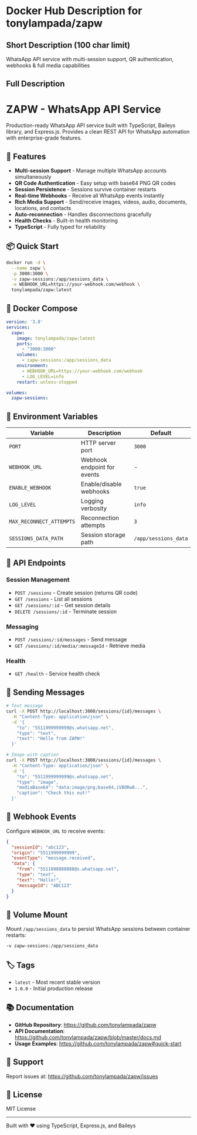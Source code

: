 # Docker Hub Description for tonylampada/zapw

## Short Description (100 char limit)
WhatsApp API service with multi-session support, QR authentication, webhooks & full media capabilities

## Full Description

# ZAPW - WhatsApp API Service

Production-ready WhatsApp API service built with TypeScript, Baileys library, and Express.js. Provides a clean REST API for WhatsApp automation with enterprise-grade features.

## 🚀 Features

- **Multi-session Support** - Manage multiple WhatsApp accounts simultaneously
- **QR Code Authentication** - Easy setup with base64 PNG QR codes
- **Session Persistence** - Sessions survive container restarts
- **Real-time Webhooks** - Receive all WhatsApp events instantly
- **Rich Media Support** - Send/receive images, videos, audio, documents, locations, and contacts
- **Auto-reconnection** - Handles disconnections gracefully
- **Health Checks** - Built-in health monitoring
- **TypeScript** - Fully typed for reliability

## 📦 Quick Start

```bash
docker run -d \
  --name zapw \
  -p 3000:3000 \
  -v zapw-sessions:/app/sessions_data \
  -e WEBHOOK_URL=https://your-webhook.com/webhook \
  tonylampada/zapw:latest
```

## 🐳 Docker Compose

```yaml
version: '3.8'
services:
  zapw:
    image: tonylampada/zapw:latest
    ports:
      - "3000:3000"
    volumes:
      - zapw-sessions:/app/sessions_data
    environment:
      - WEBHOOK_URL=https://your-webhook.com/webhook
      - LOG_LEVEL=info
    restart: unless-stopped

volumes:
  zapw-sessions:
```

## 🔧 Environment Variables

| Variable | Description | Default |
|----------|-------------|---------|
| `PORT` | HTTP server port | `3000` |
| `WEBHOOK_URL` | Webhook endpoint for events | - |
| `ENABLE_WEBHOOK` | Enable/disable webhooks | `true` |
| `LOG_LEVEL` | Logging verbosity | `info` |
| `MAX_RECONNECT_ATTEMPTS` | Reconnection attempts | `3` |
| `SESSIONS_DATA_PATH` | Session storage path | `/app/sessions_data` |

## 📡 API Endpoints

### Session Management
- `POST /sessions` - Create session (returns QR code)
- `GET /sessions` - List all sessions
- `GET /sessions/:id` - Get session details
- `DELETE /sessions/:id` - Terminate session

### Messaging
- `POST /sessions/:id/messages` - Send message
- `GET /sessions/:id/media/:messageId` - Retrieve media

### Health
- `GET /health` - Service health check

## 💬 Sending Messages

```bash
# Text message
curl -X POST http://localhost:3000/sessions/{id}/messages \
  -H "Content-Type: application/json" \
  -d '{
    "to": "5511999999999@s.whatsapp.net",
    "type": "text",
    "text": "Hello from ZAPW!"
  }'

# Image with caption
curl -X POST http://localhost:3000/sessions/{id}/messages \
  -H "Content-Type: application/json" \
  -d '{
    "to": "5511999999999@s.whatsapp.net",
    "type": "image",
    "mediaBase64": "data:image/png;base64,iVBORw0...",
    "caption": "Check this out!"
  }'
```

## 🔄 Webhook Events

Configure `WEBHOOK_URL` to receive events:

```json
{
  "sessionId": "abc123",
  "origin": "5511999999999",
  "eventType": "message.received",
  "data": {
    "from": "5511888888888@s.whatsapp.net",
    "type": "text",
    "text": "Hello!",
    "messageId": "ABC123"
  }
}
```

## 📂 Volume Mount

Mount `/app/sessions_data` to persist WhatsApp sessions between container restarts:

```bash
-v zapw-sessions:/app/sessions_data
```

## 🏷️ Tags

- `latest` - Most recent stable version
- `1.0.0` - Initial production release

## 📚 Documentation

- **GitHub Repository**: https://github.com/tonylampada/zapw
- **API Documentation**: https://github.com/tonylampada/zapw/blob/master/docs.md
- **Usage Examples**: https://github.com/tonylampada/zapw#quick-start

## 🐛 Support

Report issues at: https://github.com/tonylampada/zapw/issues

## 📄 License

MIT License

---

Built with ❤️ using TypeScript, Express.js, and Baileys